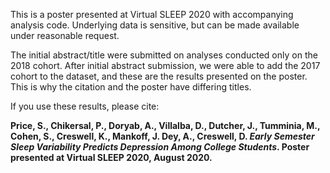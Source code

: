 This is a poster presented at Virtual SLEEP 2020 with accompanying analysis code. Underlying data is sensitive, but can be made available under reasonable request.

The initial abstract/title were submitted on analyses conducted only on the 2018 cohort. After initial abstract submission, we were able to add the 2017 cohort to the dataset, and these are the results presented on the poster. This is why the citation and the poster have differing titles.

If you use these results, please cite:

**Price, S., Chikersal, P., Doryab, A., Villalba, D., Dutcher, J., Tumminia, M., Cohen, S., Creswell, K., Mankoff, J. Dey, A., Creswell, D. _Early Semester Sleep Variability Predicts Depression Among College Students_. Poster presented at Virtual SLEEP 2020, August 2020.**
